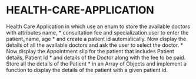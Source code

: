 # HEALTH-CARE-APPLICATION
 Health Care Application in which use an enum to store the available doctors with attributes name, *  consultation fee and specialization.user to enter the patient_name, age * and create a patient id automatically. Now display the details of all the available doctors and ask the user to select the doctor. * Now display the Appointment slip for the patient that includes Patient details, Patient Id *  and details of the Doctor along with the fee to be paid. Store all the details of the Patient *  in an Array of Objects and implement a function to display the details of the patient with a given patient id.
